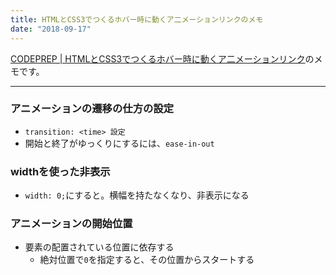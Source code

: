 ```yaml
---
title: HTMLとCSS3でつくるホバー時に動くア二メーションリンクのメモ
date: "2018-09-17"
---
```


[CODEPREP | HTMLとCSS3でつくるホバー時に動くア二メーションリンク](https://codeprep.jp/books/89)のメモです。

---

### アニメーションの遷移の仕方の設定
- `transition: <time> 設定`
- 開始と終了がゆっくりにするには、`ease-in-out`

### widthを使った非表示
- `width: 0;`にすると。横幅を持たなくなり、非表示になる

### アニメーションの開始位置
- 要素の配置されている位置に依存する
  - 絶対位置で`0`を指定すると、その位置からスタートする
